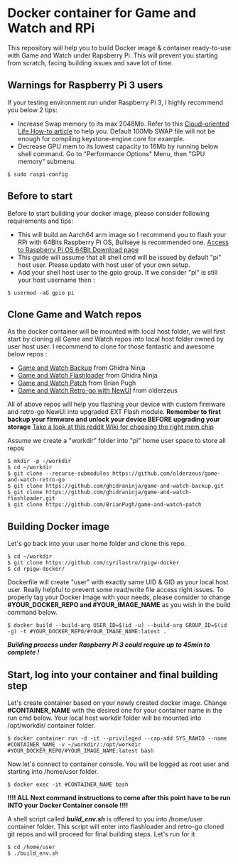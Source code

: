 # Docker container for Game and Watch and RPi

This repository will help you to build Docker image & container ready-to-use with Game and Watch under Rapsberry Pi.
This will prevent you starting from scratch, facing building issues and save lot of time.


## Warnings for Raspberry Pi 3 users
If your testing environment run under Raspberry Pi 3, I highly recommend you below 2 tips:
- Increase Swap memory to its max 2048Mb. Refer to this [Cloud-oriented Life How-to article](https://cloudolife.com/2021/01/01/Raspberry-Pi/Resizing-or-disable-Swap-Size/) to help you. Default 100Mb SWAP file will not be enough for compiling keystone-engine core for example.
- Decrease GPU mem to its lowest capacity to 16Mb by running below shell command. Go to "Performance Options" Menu, then "GPU memory" submenu.

`$ sudo raspi-config`

## Before to start
Before to start building your docker image, please consider following requirements and tips:
- This will build an Aarch64 arm image so I recommend you to flash your RPi with 64Bits Raspberry Pi OS, Bullseye is recommended one.  [Access to Raspberry Pi OS 64Bit Download page](https://www.raspberrypi.com/software/operating-systems/#raspberry-pi-os-64-bit)
- This guide will assume that all shell cmd will be issued by default "pi" host user. Please update with host user of your own setup.
- Add your shell host user to the gpio group. If we consider "pi" is still your host username then :

`$ usermod -aG gpio pi`

## Clone Game and Watch repos
As the docker container will be mounted with local host folder, we will first start by cloning all Game and Watch repos into local host folder owned by user host user.
I recommend to clone for those fantastic and awesome below repos :
- [Game and Watch Backup](https://github.com/ghidraninja/game-and-watch-backup) from Ghidra Ninja
- [Game and Watch Flashloader](https://github.com/ghidraninja/game-and-watch-flashloader.git) from Ghidra Ninja
- [Game and Watch Patch](https://github.com/BrianPugh/game-and-watch-patch) from Brian Pugh
- [Game and Watch Retro-go with NewUI](https://github.com/olderzeus/game-and-watch-retro-go) from olderzeus

All of above repos will help you flashing your device with custom firmware and retro-go NewUI into upgraded EXT Flash module.
**Remember to first backup your firmware and unlock your device BEFORE upgrading your storage** [Take a look at this reddit Wiki for choosing the right mem chip](https://www.reddit.com/r/GameAndWatchMods/wiki/flash-upgrade)

Assume we create a "workdir" folder into "pi" home user space to store all repos
```
$ mkdir -p ~/workdir
$ cd ~/workdir
$ git clone --recurse-submodules https://github.com/olderzeus/game-and-watch-retro-go
$ git clone https://github.com/ghidraninja/game-and-watch-backup.git
$ git clone https://github.com/ghidraninja/game-and-watch-flashloader.git
$ git clone https://github.com/BrianPugh/game-and-watch-patch
```
## Building Docker image
Let's go back into your user home folder and clone this repo.
```
$ cd ~/workdir
$ git clone https://github.com/cyrilastro/rpigw-docker
$ cd rpigw-docker/
```
Dockerfile will create "user" with exactly same UID & GID as your local host user. Really helpful to prevent some read/write file access right issues.
To properly tag your Docker Image with your needs, please consider to change **#YOUR_DOCKER_REPO and #YOUR_IMAGE_NAME** as you wish in the build command below.
```
$ docker build --build-arg USER_ID=$(id -u) --build-arg GROUP_ID=$(id -g) -t #YOUR_DOCKER_REPO/#YOUR_IMAGE_NAME:latest .
```
***Building process under Raspberry Pi 3 could require up to 45min to complete !***

## Start, log into your container and final building step
Let's create container based on your newly created docker image.
Change **#CONTAINER_NAME** with the desired one for your container name in the run cmd below.
Your local host workdir folder will be mounted into /opt/workdir/ container folder.

`$ docker container run -d -it --privileged --cap-add SYS_RAWIO --name #CONTAINER_NAME -v ~/workdir/:/opt/workdir #YOUR_DOCKER_REPO/#YOUR_IMAGE_NAME:latest bash`

Now let's connect to container console. You will be logged as root user and starting into /home/user folder.

`$ docker exec -it #CONTAINER_NAME bash`


**!!!! ALL Next command instructions to come after this point have to be run INTO your Docker Container console !!!!**


A shell script called ***build_env.sh*** is offered to you into /home/user container folder.
This script will enter into flashloader and retro-go cloned git repos and will proceed for final building steps.
Let's run for it
```
$ cd /home/user
$ ./build_env.sh
```
